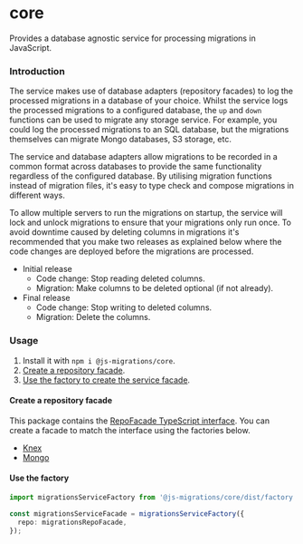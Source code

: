 # core
Provides a database agnostic service for processing migrations in JavaScript.

### Introduction
The service makes use of database adapters (repository facades) to log the processed migrations in a database of your choice. Whilst the service logs the processed migrations to a configured database, the `up` and `down` functions can be used to migrate any storage service. For example, you could log the processed migrations to an SQL database, but the migrations themselves can migrate Mongo databases, S3 storage, etc.

The service and database adapters allow migrations to be recorded in a common format across databases to provide the same functionality regardless of the configured database. By utilising migration functions instead of migration files, it's easy to type check and compose migrations in different ways.

To allow multiple servers to run the migrations on startup, the service will lock and unlock migrations to ensure that your migrations only run once. To avoid downtime caused by deleting columns in migrations it's recommended that you make two releases as explained below where the code changes are deployed before the migrations are processed.

- Initial release
  - Code change: Stop reading deleted columns.
  - Migration: Make columns to be deleted optional (if not already).
- Final release
  - Code change: Stop writing to deleted columns.
  - Migration: Delete the columns.

### Usage
1. Install it with `npm i @js-migrations/core`.
1. [Create a repository facade](#create-a-repository-facade).
1. [Use the factory to create the service facade](#use-the-factory).

#### Create a repository facade
This package contains the [RepoFacade TypeScript interface](./src/RepoFacade.ts). You can create a facade to match the interface using the factories below.

- [Knex](https://github.com/js-migrations/knex/blob/master/readme.md)
- [Mongo](https://github.com/js-migrations/mongo/blob/master/readme.md)

#### Use the factory
```typescript
import migrationsServiceFactory from '@js-migrations/core/dist/factory';

const migrationsServiceFacade = migrationsServiceFactory({
  repo: migrationsRepoFacade,
});
```
